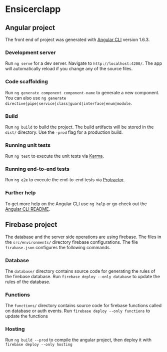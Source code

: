 # Ensicerclapp

## Angular project

The front end of project was generated with [Angular CLI](https://github.com/angular/angular-cli) version 1.6.3.

### Development server

Run `ng serve` for a dev server. Navigate to `http://localhost:4200/`. The app will automatically reload if you change any of the source files.

### Code scaffolding

Run `ng generate component component-name` to generate a new component. You can also use `ng generate directive|pipe|service|class|guard|interface|enum|module`.

### Build

Run `ng build` to build the project. The build artifacts will be stored in the `dist/` directory. Use the `-prod` flag for a production build.

### Running unit tests

Run `ng test` to execute the unit tests via [Karma](https://karma-runner.github.io).

### Running end-to-end tests

Run `ng e2e` to execute the end-to-end tests via [Protractor](http://www.protractortest.org/).

### Further help

To get more help on the Angular CLI use `ng help` or go check out the [Angular CLI README](https://github.com/angular/angular-cli/blob/master/README.md).

## Firebase project

The database and the server side operations are using firebase.
The files in the `src/environments/` directory firebase configurations.
The file `firabase.json` configures the following commands.

### Database

The `database/` directory contains source code for generating the rules of the firebase database.
Run `firebase deploy --only database` to update the rules of the database.

### Functions

The `functions/` directory contains source code for firebase functions called on database or auth events.
Run `firebase deploy --only functions` to update the functions

### Hosting

Run `ng build --prod` to compile the angular project, then deploy it with `firebase deploy --only hosting`
